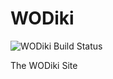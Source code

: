 # WODiki

![WODiki Build Status](https://codebuild.us-west-1.amazonaws.com/badges?uuid=eyJlbmNyeXB0ZWREYXRhIjoiN1gvYVJ2YmhVYXRiczhjNXNmWkVteEYyUTlWUWNFbk50UFRVVlc0bnBxcHlxQ2YrVTdtU1lCZWFBcG51SHYzc1UvcUNyUkJPaVo0SFl5U1A1Sk1aY01FPSIsIml2UGFyYW1ldGVyU3BlYyI6IlI0V0tlMkl4UlNFZjVHeFoiLCJtYXRlcmlhbFNldFNlcmlhbCI6MX0%3D&branch=master)

The WODiki Site
